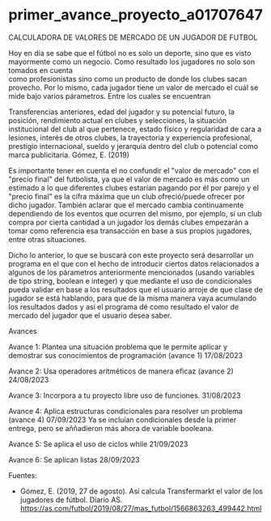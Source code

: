 # primer_avance_proyecto_a01707647
CALCULADORA DE VALORES DE MERCADO DE UN JUGADOR DE FUTBOL

 Hoy en día se sabe que el fútbol no es solo un deporte, sino que es visto mayormente como un negocio. Como resultado los jugadores no solo son tomados en cuenta  
 como profesionistas sino como un producto de donde los clubes sacan provecho. Por lo mismo, cada jugador tiene un valor de mercado el cuál se 
 mide bajo varios párametros. Entre los cuales se encuentran 

Transferencias anteriores, edad del jugador y su potencial futuro, la posición, rendimiento actual en clubes y selecciones, la situación institucional del club al que pertenece, estado físico y regularidad de cara a lesiones, interés de otros clubes, la trayectoria y experiencia profesional, prestigio internacional, sueldo y jerarquía dentro del club o potencial como marca publicitaria. Gómez, E. (2019)

Es importante tener en cuenta el no confundir el "valor de mercado" con el "precio final" del futbolista, ya que el valor de mercado es más como un estimado a 
lo que diferentes clubes estarían pagando por él por parejo y el "precio final" es la cifra máxima que un club ofreció/puede ofrecer por dicho jugador. También aclarar que el mercado cambia continuamente dependiendo de los eventos que ocurren del mismo, por ejemplo, si un club compra por cierta cantidad a un jugador los demás clubes empezarán a tomar como referencia esa transacción en base a sus propios jugadores, entre otras situaciones.

Dicho lo anterior, lo que se buscará con este proyecto será desarrollar un programa en el que con el hecho de introducir ciertos datos relacionados a algunos de los párametros anteriormente mencionados (usando variables de tipo string, boolean e integer) y que mediante el uso de condicionales pueda validar en base a los resultados que el usuario arroje de que clase de jugador se está hablando, para que de la misma manera vaya acumulando los resultados dados y así el programa dé como resultado el valor de mercado del jugador que el usuario desea saber.

Avances

Avance 1: Plantea una situación problema que le permite aplicar y demostrar sus conocimientos de programación (avance 1) 17/08/2023

Avance 2: Usa operadores aritméticos de manera eficaz (avance 2) 24/08/2023

Avance 3: Incorpora a tu proyecto libre uso de funciones. 31/08/2023

Avance 4: Aplica estructuras condicionales para resolver un problema (avance 4) 07/09/2023
Ya se incluían condicionales desde la primer entrega, pero se aññadieron más ahora de variable booleana.

Avance 5: Se aplica el uso de ciclos while 21/09/2023

Avance 6: Se aplican listas 28/09/2023

Fuentes:
- Gómez, E. (2019, 27 de agosto). Así calcula Transfermarkt el valor de los jugadores de fútbol. Diario AS. https://as.com/futbol/2019/08/27/mas_futbol/1566863263_499442.html 

